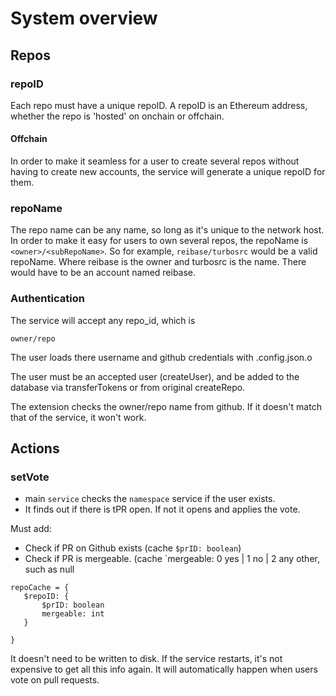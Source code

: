 # System overview

## Repos

### repoID

Each repo must have a unique repoID. A repoID is an Ethereum address, whether the repo is 'hosted' on onchain or offchain.


#### Offchain

In order to make it seamless for a user to create several repos without having to create new accounts, the service will generate a unique repoID for them.

### repoName

The repo name can be any name, so long as it's unique to the network host. In order to make it easy for users to own several repos, the repoName is `<owner>/<subRepoName>`. So for example, `reibase/turbosrc` would be a valid repoName. Where reibase is the owner and turbosrc is the name. There would have to be an account named reibase.

### Authentication

The service will accept any repo_id, which  is

`owner/repo`

The user loads there username and github credentials with .config.json.o

The user must be an accepted user (createUser), and be added to the database via transferTokens or from original createRepo.

The extension checks the owner/repo name from github. If it doesn't match that of the service, it won't work.

## Actions

### setVote

* main `service` checks the `namespace` service if the user exists.
* It finds out if there is tPR open. If not it opens and applies the vote.

Must add:
* Check if PR on Github exists (cache `$prID: boolean`)
* Check if PR is mergeable. (cache `mergeable: 0 yes | 1 no | 2 any other, such as null

```
repoCache = {
   $repoID: {
       $prID: boolean
       mergeable: int
   }

}
```

It doesn't need to be written to disk. If the service restarts, it's not expensive to get all this info again. It will automatically happen when users vote on pull requests.
